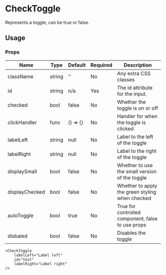 # CheckToggle
Represents a toggle, can be true or false.

## Usage

### Props

| Name                  | Type          | Default       | Required | Description                                         |
| --------------------- |-------------- | ------------- | -------- |---------------------------------------------------- |
| className             | string        | ''            | No       | Any extra CSS classes                               |
| id                    | string        | n/a           | Yes      | The id attribute for the input.                     |
| checked               | bool          | false         | No       | Whether the toggle is on or off                     |
| clickHandler          | func          | () => {}      | No       | Handler for when the toggle is clicked              |
| labelLeft             | string        | null          | No       | Label to the left of the toggle                     |
| labelRight            | string        | null          | No       | Label to the right of the toggle                    |
| displaySmall          | bool          | false         | No       | Whether to use the small version of the toggle      |
| displayChecked        | bool          | false         | No       | Whether to apply the green styling when checked     |
| autoToggle            | bool          | true          | No       | True for controlled component, false to use props   |
| disbaled              | bool          | false         | No       | Disables the toggle                                 |

```
<CheckToggle 
    labelLeft="Label left" 
    id="test" 
    labelRight="Label right" 
/>
```
